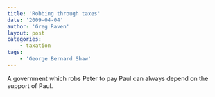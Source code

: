 ```yaml
---
title: 'Robbing through taxes'
date: '2009-04-04'
author: 'Greg Raven'
layout: post
categories:
    - taxation
tags:
    - 'George Bernard Shaw'
---
```


A government which robs Peter to pay Paul can always depend on the support of Paul.